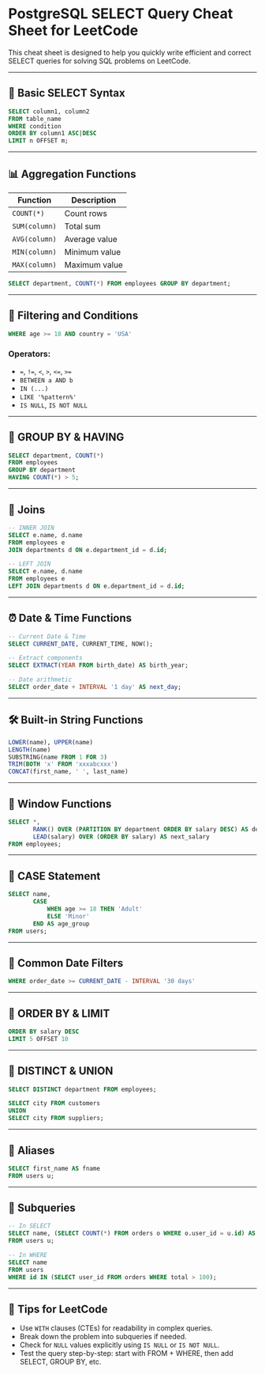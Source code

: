 # PostgreSQL SELECT Query Cheat Sheet for LeetCode

This cheat sheet is designed to help you quickly write efficient and correct SELECT queries for solving SQL problems on LeetCode.

---

## 📌 Basic SELECT Syntax
```sql
SELECT column1, column2
FROM table_name
WHERE condition
ORDER BY column1 ASC|DESC
LIMIT n OFFSET m;
```

---

## 📊 Aggregation Functions
| Function      | Description                    |
|---------------|--------------------------------|
| `COUNT(*)`    | Count rows                     |
| `SUM(column)` | Total sum                      |
| `AVG(column)` | Average value                  |
| `MIN(column)` | Minimum value                  |
| `MAX(column)` | Maximum value                  |

```sql
SELECT department, COUNT(*) FROM employees GROUP BY department;
```

---

## 🎯 Filtering and Conditions
```sql
WHERE age >= 18 AND country = 'USA'
```

### Operators:
- `=`, `!=`, `<`, `>`, `<=`, `>=`
- `BETWEEN a AND b`
- `IN (...)`
- `LIKE '%pattern%'`
- `IS NULL`, `IS NOT NULL`

---

## 🧮 GROUP BY & HAVING
```sql
SELECT department, COUNT(*) 
FROM employees 
GROUP BY department 
HAVING COUNT(*) > 5;
```

---

## 🧩 Joins
```sql
-- INNER JOIN
SELECT e.name, d.name 
FROM employees e
JOIN departments d ON e.department_id = d.id;

-- LEFT JOIN
SELECT e.name, d.name 
FROM employees e
LEFT JOIN departments d ON e.department_id = d.id;
```

---

## ⏰ Date & Time Functions
```sql
-- Current Date & Time
SELECT CURRENT_DATE, CURRENT_TIME, NOW();

-- Extract components
SELECT EXTRACT(YEAR FROM birth_date) AS birth_year;

-- Date arithmetic
SELECT order_date + INTERVAL '1 day' AS next_day;
```

---

## 🛠 Built-in String Functions
```sql
LOWER(name), UPPER(name)
LENGTH(name)
SUBSTRING(name FROM 1 FOR 3)
TRIM(BOTH 'x' FROM 'xxxabcxxx')
CONCAT(first_name, ' ', last_name)
```

---

## 🧠 Window Functions
```sql
SELECT *,
       RANK() OVER (PARTITION BY department ORDER BY salary DESC) AS dept_rank,
       LEAD(salary) OVER (ORDER BY salary) AS next_salary
FROM employees;
```

---

## 🧪 CASE Statement
```sql
SELECT name,
       CASE 
           WHEN age >= 18 THEN 'Adult'
           ELSE 'Minor'
       END AS age_group
FROM users;
```

---

## 📅 Common Date Filters
```sql
WHERE order_date >= CURRENT_DATE - INTERVAL '30 days'
```

---

## 🚀 ORDER BY & LIMIT
```sql
ORDER BY salary DESC
LIMIT 5 OFFSET 10
```

---

## 🔄 DISTINCT & UNION
```sql
SELECT DISTINCT department FROM employees;

SELECT city FROM customers
UNION
SELECT city FROM suppliers;
```

---

## 📍 Aliases
```sql
SELECT first_name AS fname
FROM users u;
```

---

## 🔁 Subqueries
```sql
-- In SELECT
SELECT name, (SELECT COUNT(*) FROM orders o WHERE o.user_id = u.id) AS order_count
FROM users u;

-- In WHERE
SELECT name 
FROM users 
WHERE id IN (SELECT user_id FROM orders WHERE total > 100);
```

---

## 📘 Tips for LeetCode
- Use `WITH` clauses (CTEs) for readability in complex queries.
- Break down the problem into subqueries if needed.
- Check for `NULL` values explicitly using `IS NULL` or `IS NOT NULL`.
- Test the query step-by-step: start with FROM + WHERE, then add SELECT, GROUP BY, etc.
